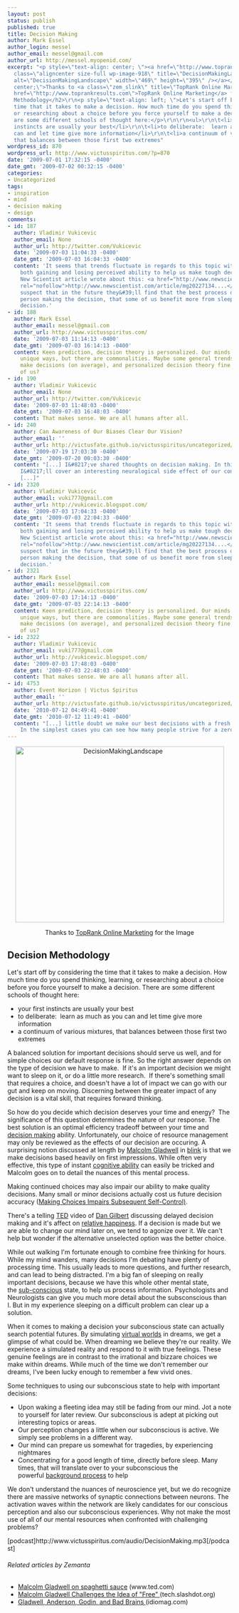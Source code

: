 ```yaml
---
layout: post
status: publish
published: true
title: Decision Making
author: Mark Essel
author_login: messel
author_email: messel@gmail.com
author_url: http://messel.myopenid.com/
excerpt: "<p style=\"text-align: center; \"><a href=\"http://www.toprankmarketing.com/\"><img
  class=\"aligncenter size-full wp-image-918\" title=\"DecisionMakingLandscape\" src=\"{{ site.url }}/assets/2009/07/DecisionMakingLandscape.jpg\"
  alt=\"DecisionMakingLandscape\" width=\"469\" height=\"395\" /></a></p>\r\n<p style=\"text-align:
  center;\">Thanks to <a class=\"zem_slink\" title=\"TopRank Online Marketing\" rel=\"homepage\"
  href=\"http://www.toprankresults.com\">TopRank Online Marketing</a> for the Image</p>\r\n\r\n<h2>Decision
  Methodology</h2>\r\n<p style=\"text-align: left; \">Let's start off by considering the
  time that it takes to make a decision. How much time do you spend thinking, learning,
  or researching about a choice before you force yourself to make a decision. There
  are some different schools of thought here:</p>\r\n\r\n<ul>\r\n\t<li>your first
  instincts are usually your best</li>\r\n\t<li>to deliberate:  learn as much as you
  can and let time give more information</li>\r\n\t<li>a continuum of various mixtures,
  that balances between those first two extremes"
wordpress_id: 870
wordpress_url: http://www.victusspiritus.com/?p=870
date: '2009-07-01 17:32:15 -0400'
date_gmt: '2009-07-02 00:32:15 -0400'
categories:
- Uncategorized
tags:
- inspiration
- mind
- decision making
- design
comments:
- id: 187
  author: Vladimir Vukicevic
  author_email: None
  author_url: http://twitter.com/Vukicevic
  date: '2009-07-03 11:04:33 -0400'
  date_gmt: '2009-07-03 16:04:33 -0400'
  content: 'It seems that trends fluctuate in regards to this topic with the subconscious
    both gaining and losing perceived ability to help us make tough decisions. A recent
    New Scientist article wrote about this: <a href="http://www.newscientist.com/article/mg20227134.500-sleeping-on-a-complex-decision-may-be-a-bad-choice.html"
    rel="nofollow">http://www.newscientist.com/article/mg20227134....</a><br><br>I
    suspect that in the future they&#39;ll find that the best process depends on the
    person making the decision, that some of us benefit more from sleeping on an important
    decision.'
- id: 188
  author: Mark Essel
  author_email: messel@gmail.com
  author_url: http://www.victusspiritus.com/
  date: '2009-07-03 11:14:13 -0400'
  date_gmt: '2009-07-03 16:14:13 -0400'
  content: Keen prediction, decision theory is personalized. Our minds do work in
    unique ways, but there are commonalities. Maybe some general trends to help us
    make decisions (on average), and personalized decision theory fine tuned for each
    of us?
- id: 190
  author: Vladimir Vukicevic
  author_email: None
  author_url: http://twitter.com/Vukicevic
  date: '2009-07-03 11:48:03 -0400'
  date_gmt: '2009-07-03 16:48:03 -0400'
  content: That makes sense. We are all humans after all.
- id: 240
  author: Can Awareness of Our Biases Clear Our Vision?
  author_email: ''
  author_url: http://victusfate.github.io/victusspiritus/uncategorized/2009/07/19/can-awareness-of-our-biases-clear-our-vision/
  date: '2009-07-19 17:03:30 -0400'
  date_gmt: '2009-07-20 00:03:30 -0400'
  content: "[...] I&#8217;ve shared thoughts on decision making. In this instance
    I&#8217;ll cover an interesting neuralogical side effect of our conscious mind,
    [...]"
- id: 2320
  author: Vladimir Vukicevic
  author_email: vuki777@gmail.com
  author_url: http://vukicevic.blogspot.com/
  date: '2009-07-03 17:04:33 -0400'
  date_gmt: '2009-07-03 22:04:33 -0400'
  content: 'It seems that trends fluctuate in regards to this topic with the subconscious
    both gaining and losing perceived ability to help us make tough decisions. A recent
    New Scientist article wrote about this: <a href="http://www.newscientist.com/article/mg20227134.500-sleeping-on-a-complex-decision-may-be-a-bad-choice.html"
    rel="nofollow">http://www.newscientist.com/article/mg20227134....</a><br><br>I
    suspect that in the future they&#39;ll find that the best process depends on the
    person making the decision, that some of us benefit more from sleeping on an important
    decision.'
- id: 2321
  author: Mark Essel
  author_email: messel@gmail.com
  author_url: http://www.victusspiritus.com/
  date: '2009-07-03 17:14:13 -0400'
  date_gmt: '2009-07-03 22:14:13 -0400'
  content: Keen prediction, decision theory is personalized. Our minds do work in
    unique ways, but there are commonalities. Maybe some general trends to help us
    make decisions (on average), and personalized decision theory fine tuned for each
    of us?
- id: 2322
  author: Vladimir Vukicevic
  author_email: vuki777@gmail.com
  author_url: http://vukicevic.blogspot.com/
  date: '2009-07-03 17:48:03 -0400'
  date_gmt: '2009-07-03 22:48:03 -0400'
  content: That makes sense. We are all humans after all.
- id: 4753
  author: Event Horizon | Victus Spiritus
  author_email: ''
  author_url: http://victusfate.github.io/victusspiritus/uncategorized/2010/07/12/event-horizon/
  date: '2010-07-12 04:49:41 -0400'
  date_gmt: '2010-07-12 11:49:41 -0400'
  content: "[...] little doubt we make our best decisions with a fresh mental state.
    In the simplest cases you can see how many people strive for a zero [...]"
---
```

<p style="text-align: center; "><a href="http://www.toprankmarketing.com/"><img class="aligncenter size-full wp-image-918" title="DecisionMakingLandscape" src="{{ site.url }}/assets/2009/07/DecisionMakingLandscape.jpg" alt="DecisionMakingLandscape" width="469" height="395" /></a></p>
<p style="text-align: center;">Thanks to <a class="zem_slink" title="TopRank Online Marketing" rel="homepage" href="http://www.toprankresults.com">TopRank Online Marketing</a> for the Image</p>
<h2>Decision Methodology</h2>
<p style="text-align: left; ">Let's start off by considering the time that it takes to make a decision. How much time do you spend thinking, learning, or researching about a choice before you force yourself to make a decision. There are some different schools of thought here:</p>
<ul>
<li>your first instincts are usually your best</li>
<li>to deliberate:  learn as much as you can and let time give more information</li>
<li>a continuum of various mixtures, that balances between those first two extremes<a id="more"></a><a id="more-870"></a></li>
</ul>
<p>A balanced solution for important decisions should serve us well, and for simple choices our default response is fine. So the right answer depends on the type of decision we have to make.  If it's an important decision we might want to sleep on it, or do a little more research.  If there's something small that requires a choice, and doesn't have a lot of impact we can go with our gut and keep on moving. Discerning between the greater impact of any decision is a vital skill, that requires forward thinking.</p>
<p>So how do you decide which decision deserves your time and energy?  The significance of this question determines the nature of our response. The best solution is an optimal efficiency tradeoff between your time and <a class="zem_slink" title="Decision making" rel="wikipedia" href="http://en.wikipedia.org/wiki/Decision_making">decision making</a> ability. Unfortunately, our choice of resource management may only be reviewed as the effects of our decision are occuring. A surprising notion discussed at length by <a class="zem_slink" title="Malcolm Gladwell" rel="wikipedia" href="http://en.wikipedia.org/wiki/Malcolm_Gladwell">Malcolm Gladwell</a> in <a href="http://www.gladwell.com/blink/index.html">blink</a> is that we make decisions based heavily on first impressions. While often very effective, this type of instant <a class="zem_slink" title="Cognition" rel="wikipedia" href="http://en.wikipedia.org/wiki/Cognition">cognitive ability</a> can easily be tricked and Malcolm goes on to detail the nuances of this mental process.</p>
<p>Making continued choices may also impair our ability to make quality decisions. Many small or minor decisions actually cost us future decision accuracy (<a href="http://www.apa.org/journals/releases/psp945883.pdf">Making Choices Impairs Subsequent Self-Control)</a>.</p>
<p>There's a telling <a class="zem_slink" title="TED (conference)" rel="wikipedia" href="http://en.wikipedia.org/wiki/TED_%28conference%29">TED</a> video of <a class="zem_slink" title="Dan Gilbert (businessman)" rel="wikipedia" href="http://en.wikipedia.org/wiki/Dan_Gilbert_%28businessman%29">Dan Gilbert</a> discussing delayed decision making and it's affect on <a href="http://victusfate.github.io/victusspiritus/uncategorized/2009/05/31/satisfaction-versus-happiness/">relative happiness</a>. If a decision is made but we are able to change our mind later on, we tend to agonize over it. We can't help but wonder if the alternative unselected option was the better choice.</p>
<p style="text-align: left;">While out walking I'm fortunate enough to combine free thinking for hours. While my mind wanders, many decisions I'm debating have plenty of processing time. This usually leads to more questions, and further research, and can lead to being distracted. I'm a big fan of sleeping on really important decisions, because we have this whole other mental state, the <a title="Subconscious" rel="wikipedia" href="http://en.wikipedia.org/wiki/Subconscious">sub-conscious</a> state, to help us process information. Psychologists and Neurologists can give you much more detail about the subsconscious than I. But in my experience sleeping on a difficult problem can clear up a solution.</p>
<p style="text-align: left;">When it comes to making a decision your subconscious state can actually search potential futures. By simulating <a title="Virtual world" rel="wikipedia" href="http://en.wikipedia.org/wiki/Virtual_world">virtual worlds</a> in dreams, we get a glimpse of what could be. When dreaming we believe they're our reality. We experience a simulated reality and respond to it with true feelings. These genuine feelings are in contrast to the irrational and bizzare choices we make within dreams. While much of the time we don't remember our dreams, I've been lucky enough to remember a few vivid ones.</p>
<p style="text-align: left;">Some techniques to using our subconscious state to help with important decisions:</p>
<ul>
<li>Upon waking a fleeting idea may still be fading from our mind. Jot a note to yourself for later review. Our subconscious is adept at picking out interesting topics or areas.</li>
<li>Our perception changes a little when our subconscious is active. We simply see problems in a different way.</li>
<li>Our mind can prepare us somewhat for tragedies, by experiencing nightmares</li>
<li>Concentrating for a good length of time, directly before sleep. Many times, that will translate over to your subconscious the powerful <a title="Background process" rel="wikipedia" href="http://en.wikipedia.org/wiki/Background_process">background process</a> to help</li>
</ul>
<p style="text-align: left;">We don't understand the nuances of neuroscience yet, but we do recognize there are massive networks of synaptic connections between neurons. The activation waves within the network are likely candidates for our conscious perception and also our subconscious experiences. Why not make the most use of all of our mental resources when confronted with challenging problems?</p>
<p style="text-align: left; ">[podcast]http://www.victusspiritus.com/audio/DecisionMaking.mp3[/podcast]</p>
<p style="text-align: left; ">
<h6 class="zemanta-related-title" style="font-size:1em;">Related articles by Zemanta</h6>
<ul class="zemanta-article-ul">
<li class="zemanta-article-ul-li"><a href="http://www.ted.com/index.php/talks/malcolm_gladwell_on_spaghetti_sauce.html">Malcolm Gladwell on spaghetti sauce</a> (www.ted.com)</li>
<li class="zemanta-article-ul-li"><a href="http://tech.slashdot.org/story/09/06/30/2044224/Malcolm-Gladwell-Challenges-the-Idea-of-Free?from=rss"> Malcolm Gladwell Challenges the Idea of "Free" </a> (tech.slashdot.org)</li>
<li class="zemanta-article-ul-li"><a href="http://www.idiomag.com/peek/90863/pandora"> Gladwell, Anderson, Godin, and Bad Brains </a> (idiomag.com)</li>
</ul>

